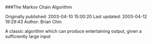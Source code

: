 ###The Markov Chain Algorithm

Originally published: 2003-04-10 15:00:20
Last updated: 2003-04-12 19:29:43
Author: Brian Chin

A classic algorithm which can produce entertaining output, given a sufficiently large input